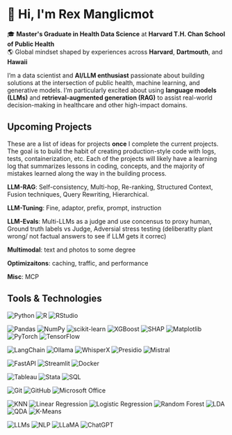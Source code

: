 # 👋 Hi, I'm Rex Manglicmot

🎓 **Master's Graduate in Health Data Science** at **Harvard T.H. Chan School of Public Health**  
🌎 Global mindset shaped by experiences across **Harvard**, **Dartmouth**, and **Hawaii**

I’m a data scientist and **AI/LLM enthusiast** passionate about building solutions at the intersection of public health, machine learning, and generative models. I’m particularly excited about using **language models (LLMs)** and **retrieval-augmented generation (RAG)** to assist real-world decision-making in healthcare and other high-impact domains.

## Upcoming Projects 

These are a list of ideas for projects **once** I complete the current projects. The goal is to build the habit of creating production-style code with logs, tests, containerization, etc. Each of the projects will likely have a learning log that summarizes lessons in coding, concepts, and the majority of mistakes learned along the way in the building process. 

**LLM-RAG**: Self-consistency, Multi-hop, Re-ranking, Structured Context, Fusion techniques, Query Rewriting, Hierarchical.

**LLM-Tuning**: Fine, adaptor, prefix, prompt, instruction

**LLM-Evals**: Multi-LLMs as a judge and use concensus to proxy human, Ground truth labels vs Judge, Adversial stress testing (deliberatlty plant wrong/ not factual answers to see if LLM gets it correc)

**Multimodal**: text and photos to some degree

**Optimizaitons**: caching, traffic, and performance

**Misc**: MCP

## Tools & Technologies

<!-- Languages & IDEs -->
![Python](https://img.shields.io/badge/Python-3776AB?style=flat-square&logo=python&logoColor=white)
![R](https://img.shields.io/badge/R-276DC3?style=flat-square&logo=r&logoColor=white)
![RStudio](https://img.shields.io/badge/RStudio-75AADB?style=flat-square&logo=rstudio&logoColor=white)

<!-- Libraries & Frameworks -->
![Pandas](https://img.shields.io/badge/Pandas-150458?style=flat-square&logo=pandas&logoColor=white)
![NumPy](https://img.shields.io/badge/NumPy-013243?style=flat-square&logo=numpy&logoColor=white)
![scikit-learn](https://img.shields.io/badge/scikit--learn-F7931E?style=flat-square&logo=scikit-learn&logoColor=white)
![XGBoost](https://img.shields.io/badge/XGBoost-EC6C00?style=flat-square)
![SHAP](https://img.shields.io/badge/SHAP-555555?style=flat-square)
![Matplotlib](https://img.shields.io/badge/Matplotlib-11557C?style=flat-square&logo=matplotlib&logoColor=white)
![PyTorch](https://img.shields.io/badge/PyTorch-EE4C2C?style=flat-square&logo=pytorch&logoColor=white)
![TensorFlow](https://img.shields.io/badge/TensorFlow-FF6F00?style=flat-square&logo=tensorflow&logoColor=white)

<!-- LLM Tools -->
![LangChain](https://img.shields.io/badge/LangChain-000000?style=flat-square)
![Ollama](https://img.shields.io/badge/Ollama-000000?style=flat-square)
![WhisperX](https://img.shields.io/badge/WhisperX-555555?style=flat-square)
![Presidio](https://img.shields.io/badge/Presidio-555555?style=flat-square)
![Mistral](https://img.shields.io/badge/Mistral-555555?style=flat-square)

<!-- Web Frameworks -->
![FastAPI](https://img.shields.io/badge/FastAPI-009688?style=flat-square&logo=fastapi&logoColor=white)
![Streamlit](https://img.shields.io/badge/Streamlit-FF4B4B?style=flat-square&logo=streamlit&logoColor=white)
![Docker](https://img.shields.io/badge/Docker-2496ED?style=flat-square&logo=docker&logoColor=white)

<!-- Data Tools -->
![Tableau](https://img.shields.io/badge/Tableau-E97627?style=flat-square&logo=tableau&logoColor=white)
![Stata](https://img.shields.io/badge/Stata-1E90FF?style=flat-square)
![SQL](https://img.shields.io/badge/SQL-4479A1?style=flat-square&logo=mysql&logoColor=white)

<!-- Version Control & Productivity -->
![Git](https://img.shields.io/badge/Git-F05032?style=flat-square&logo=git&logoColor=white)
![GitHub](https://img.shields.io/badge/GitHub-181717?style=flat-square&logo=github&logoColor=white)
![Microsoft Office](https://img.shields.io/badge/Microsoft_Office-D83B01?style=flat-square&logo=microsoft-office&logoColor=white)

<!-- ML Algorithms -->
![KNN](https://img.shields.io/badge/KNN-555555?style=flat-square)
![Linear Regression](https://img.shields.io/badge/Linear_Regression-555555?style=flat-square)
![Logistic Regression](https://img.shields.io/badge/Logistic_Regression-555555?style=flat-square)
![Random Forest](https://img.shields.io/badge/Random_Forest-555555?style=flat-square)
![LDA](https://img.shields.io/badge/LDA-555555?style=flat-square)
![QDA](https://img.shields.io/badge/QDA-555555?style=flat-square)
![K-Means](https://img.shields.io/badge/K--Means-555555?style=flat-square)

<!-- LLM Concepts -->
![LLMs](https://img.shields.io/badge/LLMs-555555?style=flat-square)
![NLP](https://img.shields.io/badge/NLP-555555?style=flat-square)
![LLaMA](https://img.shields.io/badge/LLaMA-555555?style=flat-square)
![ChatGPT](https://img.shields.io/badge/ChatGPT-00B388?style=flat-square&logo=openai&logoColor=white)


